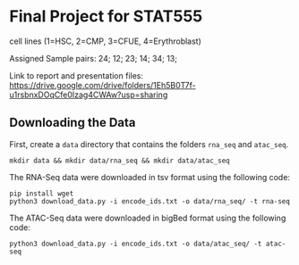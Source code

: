 # Final Project for STAT555

cell lines (1=HSC, 2=CMP, 3=CFUE, 4=Erythroblast)

Assigned Sample pairs:
24; 12; 23; 14; 34; 13; 

Link to report and presentation files: https://drive.google.com/drive/folders/1Eh5B0T7f-u1rsbnxDOqCfe0Izag4CWAw?usp=sharing

## Downloading the Data 
First, create a ```data``` directory that contains the folders ```rna_seq``` and ``atac_seq``.

```
mkdir data && mkdir data/rna_seq && mkdir data/atac_seq
```
The RNA-Seq data were downloaded in tsv format using the following code:

```
pip install wget
python3 download_data.py -i encode_ids.txt -o data/rna_seq/ -t rna-seq
```

The ATAC-Seq data were downloaded in bigBed format using the following code:

```
python3 download_data.py -i encode_ids.txt -o data/atac_seq/ -t atac-seq
```
